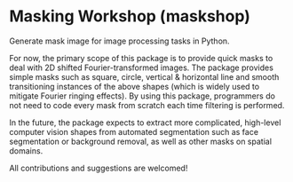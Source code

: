 # Masking Workshop (maskshop)

Generate mask image for image processing tasks in Python.

For now, the primary scope of this package is to provide quick masks to deal with 2D shifted Fourier-transformed images. The package provides simple masks such as square, circle, vertical & horizontal line and smooth transitioning instances of the above shapes (which is widely used to mitigate Fourier ringing effects). By using this package, programmers do not need to code every mask from scratch each time filtering is performed.

In the future, the package expects to extract more complicated, high-level computer vision shapes from automated 
segmentation such as face segmentation or background removal, as well as other masks on spatial domains.

All contributions and suggestions are welcomed!
